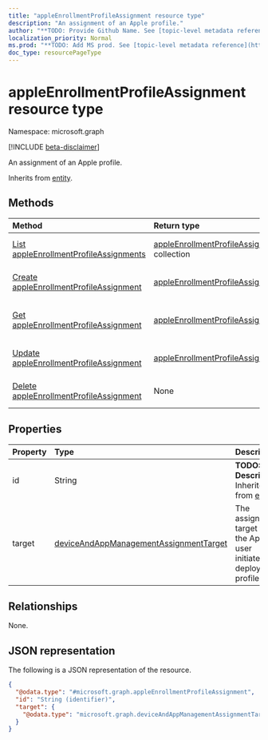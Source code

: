 ```yaml
---
title: "appleEnrollmentProfileAssignment resource type"
description: "An assignment of an Apple profile."
author: "**TODO: Provide Github Name. See [topic-level metadata reference](https://msgo.azurewebsites.net/add/document/guidelines/metadata.html#topic-level-metadata)**"
localization_priority: Normal
ms.prod: "**TODO: Add MS prod. See [topic-level metadata reference](https://msgo.azurewebsites.net/add/document/guidelines/metadata.html#topic-level-metadata)**"
doc_type: resourcePageType
---
```


# appleEnrollmentProfileAssignment resource type

Namespace: microsoft.graph

[!INCLUDE [beta-disclaimer](../../includes/beta-disclaimer.md)]

An assignment of an Apple profile.


Inherits from [entity](../resources/entity.md).

## Methods
|Method|Return type|Description|
|:---|:---|:---|
|[List appleEnrollmentProfileAssignments](../api/appleenrollmentprofileassignment-list.md)|[appleEnrollmentProfileAssignment](../resources/appleenrollmentprofileassignment.md) collection|Get a list of the [appleEnrollmentProfileAssignment](../resources/appleenrollmentprofileassignment.md) objects and their properties.|
|[Create appleEnrollmentProfileAssignment](../api/appleenrollmentprofileassignment-create.md)|[appleEnrollmentProfileAssignment](../resources/appleenrollmentprofileassignment.md)|Create a new [appleEnrollmentProfileAssignment](../resources/appleenrollmentprofileassignment.md) object.|
|[Get appleEnrollmentProfileAssignment](../api/appleenrollmentprofileassignment-get.md)|[appleEnrollmentProfileAssignment](../resources/appleenrollmentprofileassignment.md)|Read the properties and relationships of an [appleEnrollmentProfileAssignment](../resources/appleenrollmentprofileassignment.md) object.|
|[Update appleEnrollmentProfileAssignment](../api/appleenrollmentprofileassignment-update.md)|[appleEnrollmentProfileAssignment](../resources/appleenrollmentprofileassignment.md)|Update the properties of an [appleEnrollmentProfileAssignment](../resources/appleenrollmentprofileassignment.md) object.|
|[Delete appleEnrollmentProfileAssignment](../api/appleenrollmentprofileassignment-delete.md)|None|Deletes an [appleEnrollmentProfileAssignment](../resources/appleenrollmentprofileassignment.md) object.|

## Properties
|Property|Type|Description|
|:---|:---|:---|
|id|String|**TODO: Add Description** Inherited from [entity](../resources/entity.md).|
|target|[deviceAndAppManagementAssignmentTarget](../resources/deviceandappmanagementassignmenttarget.md)|The assignment target for the Apple user initiated deployment profile.|

## Relationships
None.

## JSON representation
The following is a JSON representation of the resource.
<!-- {
  "blockType": "resource",
  "keyProperty": "id",
  "@odata.type": "microsoft.graph.appleEnrollmentProfileAssignment",
  "baseType": "microsoft.graph.entity",
  "openType": false
}
-->
``` json
{
  "@odata.type": "#microsoft.graph.appleEnrollmentProfileAssignment",
  "id": "String (identifier)",
  "target": {
    "@odata.type": "microsoft.graph.deviceAndAppManagementAssignmentTarget"
  }
}
```

